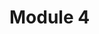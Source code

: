 <!DOCTYPE html>
<html>

<head>
    <meta charset="utf-8">
    <title>Abhijith Varma Mudunuri</title>
    <script src="jv.hello.js"></script>
    <script src="jv.goodbye.js"></script>
    <script src="script.js"></script>
</head>

<body>
    <h1>Module 4</h1>
</body>

</html>
